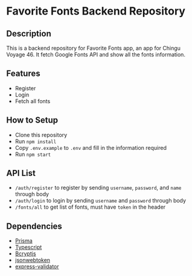 # Favorite Fonts Backend Repository

## Description

This is a backend repository for Favorite Fonts app, an app for Chingu Voyage 46. It fetch Google Fonts API and show all the fonts information.

## Features

- Register
- Login
- Fetch all fonts

## How to Setup

- Clone this repository
- Run `npm install`
- Copy `.env.example` to `.env` and fill in the information required
- Run `npm start`

## API List

- `/auth/register` to register by sending `username`, `password`, and `name` through body
- `/auth/login` to login by sending `username` and `password` through body
- `/fonts/all` to get list of fonts, must have `token` in the header

## Dependencies

- [Prisma](https://www.npmjs.com/package/prisma)
- [Typescript](https://www.npmjs.com/package/typescript)
- [Bcryptjs](https://www.npmjs.com/package/bcryptjs)
- [jsonwebtoken](https://www.npmjs.com/package/jsonwebtoken)
- [express-validator](https://www.npmjs.com/package/express-validator)
